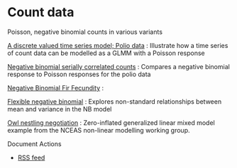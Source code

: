 #  Count data

Poisson, negative binomial counts in various variants

[A discrete valued time series model; Polio data][1]
:  Illustrate how a time series of count data can be modelled as a GLMM with a Poisson response

[Negative binomial serially correlated counts][2]
:  Compares a negative binomial response to Poisson responses for the polio data

[Negative Binomial Fir Fecundity][3]
:

[Flexible negative binomial][4]
:  Explores non-standard relationships between mean and variance in the NB model

[Owl nestling negotiation][5]
:  Zero-inflated generalized linear mixed model example from the NCEAS non-linear modelling working group.

Document Actions

* [RSS feed][6]

[1]: ./a-discrete-valued-time-series-model.html
[2]: ./negative-binomial-serially-correlated-counts.html
[3]: ./negative-binomial-fir-fecundity-1.html
[4]: ./flexible-negative-binomial-model.html
[5]: ./owl-nestling-negotiation.html
[6]: ./RSS ""

